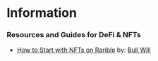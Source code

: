 # Information


### Resources and Guides for DeFi & NFTs



* [How to Start with NFTs on Rarible](https://github.com/gentlemensbank/info/blob/main/how-to-nfts-rarible.md) by: [Bull Will](https://rarible.com/bull_will)
